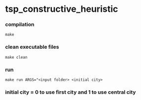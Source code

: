 # tsp_constructive_heuristic

### compilation
```make```

### clean executable files
```make clean```

### run
```make run ARGS="<input folder> <initial city>```
### initial city = 0 to use first city and 1 to use central city
